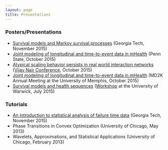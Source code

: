 ```yaml
---
layout: page
title: Presentations
---
```


### Posters/Presentations

-  [Survival models and Markov survival processes](https://drive.google.com/file/d/0B5rDVdyXJbJgN1FJOEdlNGV0SnM/view?usp=sharing) (Georgia Tech, November 2015)
-  [Joint modeling of longitudinal and time-to-event data in mHealth](https://drive.google.com/file/d/0B5rDVdyXJbJgV0M1UlBqc3FhNkE/view?usp=sharing) (Penn State, October 2015)
-  [Atypical scaling behavior persists in real world interaction networks](https://drive.google.com/file/d/0B5rDVdyXJbJgZDBaRGxWcHVxZzg/view?usp=sharing) ([Vijay Nair Conference](https://sites.lsa.umich.edu/vn65/), October 2015)
-  [Joint modeling of longitudinal and time-to-event data in mHealth](https://drive.google.com/file/d/0B5rDVdyXJbJgTWU5NEtVWGRnNzQ/view?usp=sharing) (MD2K Annual Meeting at the University of Memphis, October 2015)
-  [Survival models and health sequences](https://drive.google.com/file/d/0B5rDVdyXJbJgNWJ4bm5ZMEg5cVE/view?usp=sharing) ([Workshop](www2.warwick.ac.uk/fac/sci/statistics/crism/workshops/fmlsjd/) at the University of Warwick, July 2015)

### Tutorials
-  [An introduction to statistical analysis of failure time data](https://drive.google.com/file/d/0B5rDVdyXJbJgdkswSHVieXhRcFk/view?usp=sharing) (Georgia Tech, November 2015)
-  Phase Transitions in Convex Optimization (University of Chicago, May 2013)
-  Wavelets, Approximations, and Statistical Applications (University of Chicago, February 2013)
